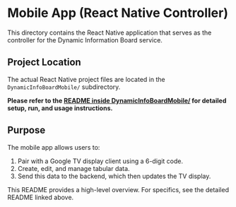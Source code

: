 # Mobile App (React Native Controller)

This directory contains the React Native application that serves as the controller for the Dynamic Information Board service.

## Project Location

The actual React Native project files are located in the `DynamicInfoBoardMobile/` subdirectory.

**Please refer to the [README inside DynamicInfoBoardMobile/](./DynamicInfoBoardMobile/README.md) for detailed setup, run, and usage instructions.**

## Purpose
The mobile app allows users to:
1.  Pair with a Google TV display client using a 6-digit code.
2.  Create, edit, and manage tabular data.
3.  Send this data to the backend, which then updates the TV display.

This README provides a high-level overview. For specifics, see the detailed README linked above.
